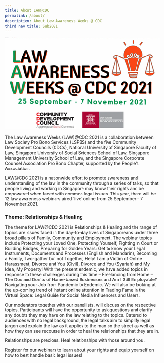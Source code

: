 ```yaml
---
title: About LAW@CDC
permalink: /about/
description: About Law Awareness Weeks @ CDC
third_nav_title: Sub2021
---
```





![](/images/Picture7.png)

The Law Awareness Weeks (LAW)@CDC 2021 is a collaboration between Law Society Pro Bono Services (LSPBS) and the five Community Development Councils (CDCs), National University of Singapore Faculty of Law, Singapore University of Social Sciences School of Law, Singapore Management University School of Law, and the Singapore Corporate Counsel Association Pro Bono Chapter, supported by the People’s Association.

 

LAW@CDC 2021 is a nationwide effort to promote awareness and understanding of the law in the community through a series of talks, so that people living and working in Singapore may know their rights and be empowered when faced with common legal issues.   This year, there will be 12 law awareness webinars aired ‘live’ online from 25 September - 7 November 2021.

 
### Theme: Relationships & Healing
The theme for LAW@CDC 2021 is Relationships & Healing and the range of topics are issues faced in the day-to-day lives of Singaporeans under three broad pillars of Family, Community and Employment. The webinar topics include Protecting your Loved One, Protecting Yourself, Fighting in Court or Building Bridges, Preparing for Golden Years: Get to know your Legal Instruments, Documents and Processes (English and Mandarin), Becoming a Family, Two-gather but not Together,  Help! I am a Victim of Online Harassment, Divorce and You (Civil), Divorce and You (Syariah) and My Idea, My Property!  With the present endemic, we have added topics in response to these challenges during this time – Freelancing from Home – The Dos and Don’ts of Home-based Businesses and Am I Still Employable? Navigating your Job from Pandemic to Endemic. We will also be looking at the up-coming trend of instant online attention in Trading Fame in the Virtual Space: Legal Guide for Social Media Influencers and Users.

 

Our moderators together with our panellists, will discuss on the respective topics.  Participants will have the opportunity to ask questions and clarify any doubts they may have on the law relating to the topics.  Catered to audiences with no legal background, the legal talks aim to simplify legal jargon and explain the law as it applies to the man on the street as well as how they can see recourse in order to heal the relationships that they are in.

 

Relationships are precious. Heal relationships with those around you.

 

Register for our webinars to learn about your rights and equip yourself on how to best handle basic legal issues!
